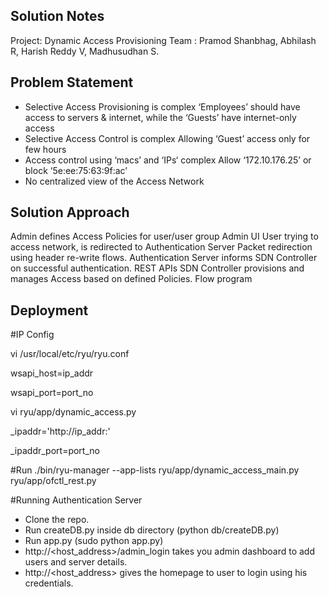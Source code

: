 ## Solution Notes
Project: Dynamic Access Provisioning
Team :
 Pramod Shanbhag,
 Abhilash R, 
 Harish Reddy V,
 Madhusudhan S.

## Problem Statement 

- Selective Access Provisioning is complex
   ‘Employees’ should have access to servers & internet, while the ‘Guests’ have internet-only access
- Selective Access Control is complex
   Allowing ‘Guest’ access only for few hours
- Access control using ‘macs’ and ‘IPs‘ complex
   Allow ‘172.10.176.25’  or block ‘5e:ee:75:63:9f:ac’
- No centralized view of the Access Network


## Solution Approach
Admin defines Access Policies for user/user group
Admin UI
User trying to access network, is redirected to Authentication Server
Packet redirection using header re-write flows.
Authentication Server informs SDN Controller on successful authentication.
REST APIs
SDN Controller provisions and manages Access based on defined Policies.
Flow program 


## Deployment
#IP Config

vi /usr/local/etc/ryu/ryu.conf

wsapi_host=ip_addr

wsapi_port=port_no

vi ryu/app/dynamic_access.py

_ipaddr='http://ip_addr:'

_ipaddr_port=port_no



#Run
./bin/ryu-manager --app-lists ryu/app/dynamic_access_main.py ryu/app/ofctl_rest.py

#Running Authentication Server
- Clone the repo.
- Run createDB.py inside db directory (python db/createDB.py)
- Run app.py (sudo python app.py)
- http://<host_address>/admin_login takes you admin dashboard to add users and server details.
- http://<host_address> gives the homepage to user to login using his credentials.
